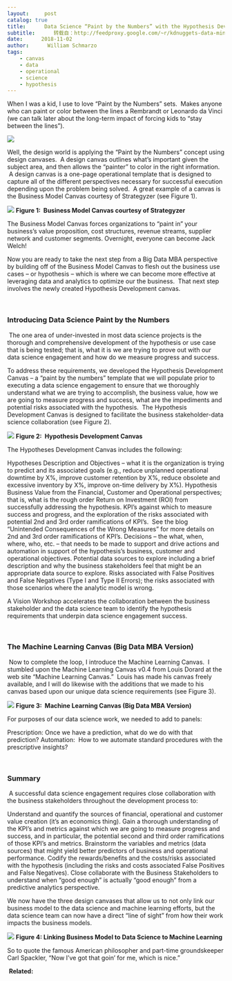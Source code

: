```yaml
---
layout:     post
catalog: true
title:      Data Science “Paint by the Numbers” with the Hypothesis Development Canvas
subtitle:      转载自：http://feedproxy.google.com/~r/kdnuggets-data-mining-analytics/~3/p3xZj8XBunE/data-science-paint-by-numbers-hypothesis-development-canvas.html
date:      2018-11-02
author:      William Schmarzo
tags:
    - canvas
    - data
    - operational
    - science
    - hypothesis
---
```


When I was a kid, I use to love “Paint by the Numbers” sets.  Makes anyone who can paint or color between the lines a Rembrandt or Leonardo da Vinci (we can talk later about the long-term impact of forcing kids to “stay between the lines”).

![](https://image.ibb.co/f43Yaq/image1.png)


Well, the design world is applying the “Paint by the Numbers” concept using design canvases.  A design canvas outlines what’s important given the subject area, and then allows the “painter” to color in the right information.  A design canvas is a one-page operational template that is designed to capture all of the different perspectives necessary for successful execution depending upon the problem being solved.  A great example of a canvas is the Business Model Canvas courtesy of Strategyzer (see Figure 1).

![](https://image.ibb.co/byv1TA/image3.png)
**Figure 1:  Business Model Canvas courtesy of Strategyzer**

The Business Model Canvas forces organizations to “paint in” your business’s value proposition, cost structures, revenue streams, supplier network and customer segments. Overnight, everyone can become Jack Welch!

Now you are ready to take the next step from a Big Data MBA perspective by building off of the Business Model Canvas to flesh out the business use cases – or hypothesis – which is where we can become more effective at leveraging data and analytics to optimize our the business.  That next step involves the newly created Hypothesis Development canvas.

 

### **Introducing Data Science Paint by the Numbers**

 The one area of under-invested in most data science projects is the thorough and comprehensive development of the hypothesis or use case that is being tested; that is, what it is we are trying to prove out with our data science engagement and how do we measure progress and success.   

To address these requirements, we developed the Hypothesis Development Canvas – a “paint by the numbers” template that we will populate prior to executing a data science engagement to ensure that we thoroughly understand what we are trying to accomplish, the business value, how we are going to measure progress and success, what are the impediments and potential risks associated with the hypothesis.  The Hypothesis Development Canvas is designed to facilitate the business stakeholder-data science collaboration (see Figure 2). 

![](https://image.ibb.co/eWto8A/image2.png)
**Figure 2:  Hypothesis Development Canvas**

The Hypotheses Development Canvas includes the following:

Hypotheses Description and Objectives – what it is the organization is trying to predict and its associated goals (e.g., reduce unplanned operational downtime by X%, improve customer retention by X%, reduce obsolete and excessive inventory by X%, improve on-time delivery by X%).
Hypothesis Business Value from the Financial, Customer and Operational perspectives; that is, what is the rough order Return on Investment (ROI) from successfully addressing the hypothesis.
KPI’s against which to measure success and progress, and the exploration of the risks associated with potential 2nd and 3rd order ramifications of KPI’s.  See the blog “Unintended Consequences of the Wrong Measures” for more details on 2nd and 3rd order ramifications of KPI’s.
Decisions – the what, when, where, who, etc. – that needs to be made to support and drive actions and automation in support of the hypothesis’s business, customer and operational objectives.
Potential data sources to explore including a brief description and why the business stakeholders feel that might be an appropriate data source to explore.
Risks associated with False Positives and False Negatives (Type I and Type II Errors); the risks associated with those scenarios where the analytic model is wrong.

A Vision Workshop accelerates the collaboration between the business stakeholder and the data science team to identify the hypothesis requirements that underpin data science engagement success.

 

### **The Machine Learning Canvas (Big Data MBA Version)**

 Now to complete the loop, I introduce the Machine Learning Canvas.  I stumbled upon the Machine Learning Canvas v0.4 from Louis Dorard at the web site “Machine Learning Canvas.”  Louis has made his canvas freely available, and I will do likewise with the additions that we made to his canvas based upon our unique data science requirements (see Figure 3).

![](https://image.ibb.co/fytAMV/image4.png)
**Figure 3:  Machine Learning Canvas (Big Data MBA Version)**

For purposes of our data science work, we needed to add to panels:

Prescription: Once we have a prediction, what do we do with that prediction?
Automation:  How to we automate standard procedures with the prescriptive insights?

 

### **Summary**

 A successful data science engagement requires close collaboration with the business stakeholders throughout the development process to:

Understand and quantify the sources of financial, operational and customer value creation (it’s an economics thing).
Gain a thorough understanding of the KPI’s and metrics against which we are going to measure progress and success, and in particular, the potential second and third order ramifications of those KPI’s and metrics.
Brainstorm the variables and metrics (data sources) that might yield better predictors of business and operational performance.
Codify the rewards/benefits and the costs/risks associated with the hypothesis (including the risks and costs associated False Positives and False Negatives).
Close collaborate with the Business Stakeholders to understand when “good enough” is actually “good enough” from a predictive analytics perspective.

We now have the three design canvases that allow us to not only link our business model to the data science and machine learning efforts, but the data science team can now have a direct “line of sight” from how their work impacts the business models.

![](https://image.ibb.co/bWAPgV/schmarzo-by-numbers-5.png)
**Figure 4: Linking Business Model to Data Science to Machine Learning**

So to quote the famous American philosopher and part-time groundskeeper Carl Spackler, “Now I’ve got that goin’ for me, which is nice.”

 **Related:**



 
